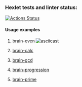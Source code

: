 ### Hexlet tests and linter status:
[![Actions Status](https://github.com/ReddyNick/frontend-project-lvl1/actions/workflows/hexlet-check.yml/badge.svg)](https://github.com/ReddyNick/frontend-project-lvl1/actions)

#### Usage examples 
1) brain-even [![asciicast](https://asciinema.org/a/pRgJj1OQ8fOGVkrBg2SSgPcb3.svg)](https://asciinema.org/a/pRgJj1OQ8fOGVkrBg2SSgPcb3)

2) [brain-calc](https://asciinema.org/a/UGQO83adcZ5F1h6hTgxUQFKxY)

3) [brain-gcd](https://asciinema.org/a/UEz7Sz8f034J4fjwFyAUuaEjx)

4) [brain-progression](https://asciinema.org/a/6dpJXweLhPsHwAx8dAuLkLMis)

5) [brain-prime](https://asciinema.org/a/qwtilAq2DNQezZYxX8Ysorrz7)